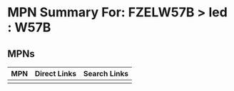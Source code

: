 



# MPN Summary For: FZELW57B > led : W57B

## MPNs
  

|MPN|Direct Links|Search Links|
| :--- | :--- | :--- |
||||
